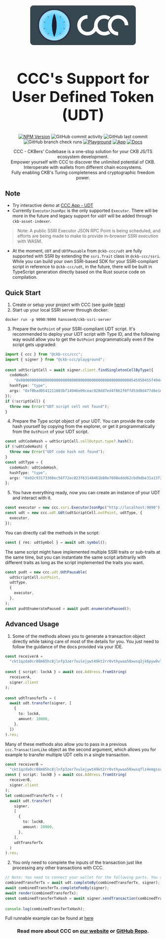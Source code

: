 <p align="center">
  <a href="https://app.ckbccc.com/">
    <img alt="Logo" src="https://raw.githubusercontent.com/ckb-devrel/ccc/master/assets/logoAndText.svg" style="height: 8rem; max-width: 90%; padding: 0.5rem 0;" />
  </a>
</p>

<h1 align="center" style="font-size: 48px;">
  CCC's Support for User Defined Token (UDT)
</h1>

<p align="center">
  <a href="https://www.npmjs.com/package/@ckb-ccc/udt"><img
    alt="NPM Version" src="https://img.shields.io/npm/v/%40ckb-ccc%2Fudt"
  /></a>
  <img alt="GitHub commit activity" src="https://img.shields.io/github/commit-activity/m/ckb-devrel/ccc" />
  <img alt="GitHub last commit" src="https://img.shields.io/github/last-commit/ckb-devrel/ccc/master" />
  <img alt="GitHub branch check runs" src="https://img.shields.io/github/check-runs/ckb-devrel/ccc/master" />
  <a href="https://live.ckbccc.com/"><img
    alt="Playground" src="https://img.shields.io/website?url=https%3A%2F%2Flive.ckbccc.com%2F&label=Playground"
  /></a>
  <a href="https://app.ckbccc.com/"><img
    alt="App" src="https://img.shields.io/website?url=https%3A%2F%2Fapp.ckbccc.com%2F&label=App"
  /></a>
  <a href="https://docs.ckbccc.com/"><img
    alt="Docs" src="https://img.shields.io/website?url=https%3A%2F%2Fdocs.ckbccc.com%2F&label=Docs"
  /></a>
</p>

<p align="center">
  CCC - CKBers' Codebase is a one-stop solution for your CKB JS/TS ecosystem development.
  <br />
  Empower yourself with CCC to discover the unlimited potential of CKB.
  <br />
  Interoperate with wallets from different chain ecosystems.
  <br />
  Fully enabling CKB's Turing completeness and cryptographic freedom power.
</p>

## Note

- Try interactive demo at [CCC App - UDT](https://ccc-git-udtssridemo-aaaaaaaalive24.vercel.app?_vercel_share=zQkvWcsB2U9HRbpRFtF9w3xQT9msZDWb) 
- Currently `ExecutorJsonRpc` is the only supported `Executor`. There will be more in the future and legacy support for `xUDT` will be added through `ckb-asset-indexer`.
> Note: A public SSRI Executor JSON RPC Point is being scheduled, and efforts are being made to make to provide in-browser SSRI execution with WASM.

- At the moment, `UDT` and `UDTPausable` from `@ckb-ccc/udt` are fully supported with SSRI by extending the `ssri.Trait` class in `@ckb-ccc/ssri`. While you can build your own SSRI-based SDK for your SSRI-compliant script in reference to `@ckb-ccc/udt`, in the future, there will be built in TypeScript generation directly based on the Rust source code on compilation.

## Quick Start

1. Create or setup your project with CCC (see guide [here](https://docs.ckbccc.com/index.html#md:quick-start-with-create-ccc-app-recommended))
2. Start up your local SSRI server through docker:

```shell
docker run -p 9090:9090 hanssen0/ckb-ssri-server
```

3. Prepare the `OutPoint` of your SSRI-compliant UDT script. It's recommended to deploy your UDT script with Type ID, and the following way would allow you to get the `OutPoint` programmatically even if the script gets upgraded:

```ts
import { ccc } from "@ckb-ccc/ccc";
import { signer } from "@ckb-ccc/playground";

const udtScriptCell = await signer.client.findSingletonCellByType({
  codeHash:
    "0x00000000000000000000000000000000000000000000000000545950455f4944",
  hashType: "type",
  args: "0xf0bad0541211603bf14946e09ceac920dd7ed4f862f0ffd53d0d477d6e1d0f0b",
});
if (!scriptCell) {
  throw new Error("UDT script cell not found");
}
```

4. Prepare the Type script object of your UDT. You can provide the code hash yourself by copying from the explorer, or get it programmatically from the `OutPoint` of your UDT script.

```ts
const udtCodeHash = udtScriptCell.cellOutput.type?.hash();
if (!udtCodeHash) {
  throw new Error("UDT code hash not found");
}
const udtType = {
  codeHash: udtCodeHash,
  hashType: "type",
  args: "0x02c93173368ec56f72ec023f63148461b80e7698eddd62cbd9dbe31a13f2b330",
};
```

5. You have everything ready, now you can create an instance of your UDT and interact with it.

```ts
const executor = new ccc.ssri.ExecutorJsonRpc("http://localhost:9090");
const udt = new ccc.udt.Udt(udtScriptCell.outPoint, udtType, {
  executor,
});
```

You can directly call the methods in the script:

```ts
const { res: udtSymbol } = await udt.symbol();
```

The same script might have implemented multiple SSRI traits or sub-traits at the same time, but you can instantiate the same script arbitrarily with different traits as long as the script implemented the traits you want.

```ts
const pudt = new ccc.udt.UdtPausable(
  udtScriptCell.outPoint,
  udtType,
  {
    executor,
  },
);
const pudtEnumeratePaused = await pudt.enumeratePaused();
```

## Advanced Usage

1. Some of the methods allows you to generate a transaction object directly while taking care of most of the details for you. You just need to follow the guidance of the docs provided via your IDE.

```ts
const receiverA =
  "ckt1qzda0cr08m85hc8jlnfp3zer7xulejywt49kt2rr0vthywaa50xwsq2jk6pyw9vlnfakx7vp4t5lxg0lzvvsp3c5adflu";

const { script: lockA } = await ccc.Address.fromString(
  receiverA,
  signer.client
);

const udtTransferTx = (
  await udt.transfer(signer, [
    {
      to: lockA,
      amount: 10000,
    },
  ])
).res;
```

Many of these methods also allow you to pass in a previous `ccc.TransactionLike` object as the second argument, which allows you for example to transfer multiple UDT cells in a single transaction.

```ts
const receiverB =
  "ckt1qzda0cr08m85hc8jlnfp3zer7xulejywt49kt2rr0vthywaa50xwsqflz4emgssc6nqj4yv3nfv2sca7g9dzhscgmg28x";
const { script: lockB } = await ccc.Address.fromString(
  receiverB,
  signer.client
);
let combinedTransferTx = (
  await udt.transfer(
    signer,
    [
      {
        to: lockB,
        amount: 20000,
      },
    ],
    udtTransferTx
  )
).res;
```

2. You only need to complete the inputs of the transaction just like processing any other transactions with CCC.

```ts
// Note: You need to connect your wallet for the following parts. You also need to have enough balance of the specified UDT in your wallet.
combinedTransferTx = await udt.completeBy(combinedTransferTx, signer);
await combinedTransferTx.completeFeeBy(signer);
await render(combinedTransferTx);
const combinedTransferTxHash = await signer.sendTransaction(combinedTransferTx);

console.log(combinedTransferTxHash);
```

Full runnable example can be found at [here](https://live.ckbccc.com/?src=nostr:nevent1qqs8q20jvxqfsrhqw4te248qduex39dgls7qajhuc42kale0yqatdhspzemhxue69uhhyetvv9ujumn0wd68ytnzv9hxgqg5waehxw309ahx7um5wghx77r5wghxgetkqy28wumn8ghj7un9d3shjtnyv9kh2uewd9hspusjlf)


<h3 align="center">
  Read more about CCC on <a href="https://docs.ckbccc.com">our website</a> or <a href="https://github.com/ckb-devrel/ccc">GitHub Repo</a>.
</h3>
